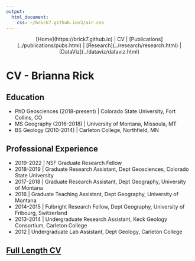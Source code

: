 ```yaml
---
output: 
  html_document: 
    css: ~/brick7.github.iov3/air.css
---
```

<center>
[Home](https://brick7.github.io) | CV | [Publications](../publications/pubs.html) | [Research](../research/research.html) | [DataViz](../dataviz/dataviz.html)
</center>

# CV - Brianna Rick

## Education

- PhD Geosciences (2018-present) | Colorado State University, Fort Collins, CO
- MS Geography (2016-2018) | University of Montana, Missoula, MT
- BS Geology (2010-2014) | Carleton College, Northfield, MN

## Professional Experience

- 2019-2022 | NSF Graduate Research Fellow
- 2018-2019 | Graduate Research Assistant, Dept Geosciences, Colorado State University
- 2017-2018 | Graduate Research Assistant, Dept Geography, University of Montana
- 2016 | Graduate Teaching Assistant, Dept Geography, University of Montana
- 2014-2015 | Fulbright Research Fellow, Dept Geography, University of Fribourg, Switzerland
- 2013-2014 | Undergraduate Research Assistant, Keck Geology Consortium, Carleton College
- 2012 | Undergraduate Lab Assistant, Dept Geology, Carleton College

## [Full Length CV](cv.pdf)

